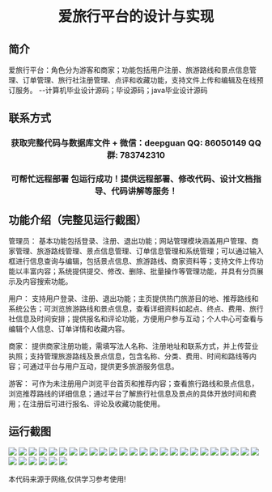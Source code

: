 <p><h1 align="center">爱旅行平台的设计与实现</h1></p>

## 简介
爱旅行平台：角色分为游客和商家；功能包括用户注册、旅游路线和景点信息管理、订单管理、旅行社注册管理、点评和收藏功能，支持文件上传和编辑及在线预订服务。    --计算机毕业设计源码；毕设源码；java毕业设计源码


## 联系方式
<p><h3 align="center">获取完整代码与数据库文件 + 微信：deepguan QQ: 86050149 QQ群: 783742310</h3></p>
<p><h3 align="center">可帮忙远程部署 包运行成功！提供远程部署、修改代码、设计文档指导、代码讲解等服务！</h3></p>

## 功能介绍（完整见运行截图）
管理员： 基本功能包括登录、注册、退出功能；网站管理模块涵盖用户管理、商家管理、旅游路线管理、景点信息管理、订单信息管理和系统管理；可以通过输入框进行信息查询与编辑，包括景点信息、旅游路线、商家资料等；支持文件上传功能以丰富内容；系统提供提交、修改、删除、批量操作等管理功能，并具有分页展示及内容搜索功能。

用户： 支持用户登录、注册、退出功能；主页提供热门旅游目的地、推荐路线和系统公告；可浏览旅游路线和景点信息，查看详细资料如起点、终点、费用、旅行社信息及时间安排；提供报名和评论功能，方便用户参与互动；个人中心可查看与编辑个人信息、订单详情和收藏内容。

商家： 提供商家注册功能，需填写法人名称、注册地址和联系方式，并上传营业执照；支持管理旅游路线及景点信息，包含名称、分类、费用、时间和路线等内容；可通过平台与用户互动，提供更多旅游服务信息。

游客： 可作为未注册用户浏览平台首页和推荐内容；查看旅行路线和景点信息，浏览推荐路线的详细信息；通过平台了解旅行社信息及景点的具体开放时间和费用；在注册后可进行报名、评论及收藏功能使用。


## 运行截图
![](img/001.jpg)
![](img/002.jpg)
![](img/003.jpg)
![](img/004.jpg)
![](img/005.jpg)
![](img/006.jpg)
![](img/007.jpg)
![](img/008.jpg)
![](img/009.jpg)
![](img/010.jpg)
![](img/011.jpg)
![](img/012.jpg)
![](img/013.jpg)
![](img/014.jpg)
![](img/015.jpg)
![](img/016.jpg)
![](img/017.jpg)
![](img/018.jpg)
![](img/019.jpg)
![](img/020.jpg)
![](img/021.jpg)
![](img/022.jpg)
![](img/023.jpg)
![](img/024.jpg)
![](img/025.jpg)
![](img/026.jpg)
![](img/027.jpg)
![](img/028.jpg)
![](img/029.jpg)
![](img/030.jpg)
![](img/031.jpg)

<p>本代码来源于网络,仅供学习参考使用!</p>

